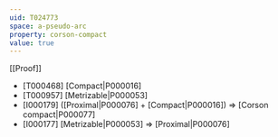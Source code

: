 ```yaml
---
uid: T024773
space: a-pseudo-arc
property: corson-compact
value: true
---
```

[[Proof]]

* [T000468] [Compact|P000016]
* [T000957] [Metrizable|P000053]
* [I000179] ([Proximal|P000076] + [Compact|P000016]) => [Corson compact|P000077]
* [I000177] [Metrizable|P000053] => [Proximal|P000076]

